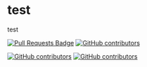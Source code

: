 # test
test


<a href="https://github.com/GTAC-ITEAM-UPV/test/pulls"><img src="https://img.shields.io/github/issues-pr/GTAC-ITEAM-UPV/test" alt="Pull Requests Badge"/></a>
<a href="https://github.com/GTAC-ITEAM-UPV/test/graphs/contributors"><img alt="GitHub contributors" src="https://img.shields.io/github/contributors/GTAC-ITEAM-UPV/test?color=2b9348"></a>



<a href="https://github.com/GTAC-ITEAM-UPV/test/graphs/contributors"><img alt="GitHub contributors" src="https://img.shields.io/github/contributors/GTAC-ITEAM-UPV/test?color=2b9348"></a>
<a href="https://github.com/minoveaz/github-perfil-readme-asombrosos/graphs/contributors"><img alt="GitHub contributors" src="https://img.shields.io/github/contributors/minoveaz/github-perfil-readme-asombrosos?color=2b9348"></a>

